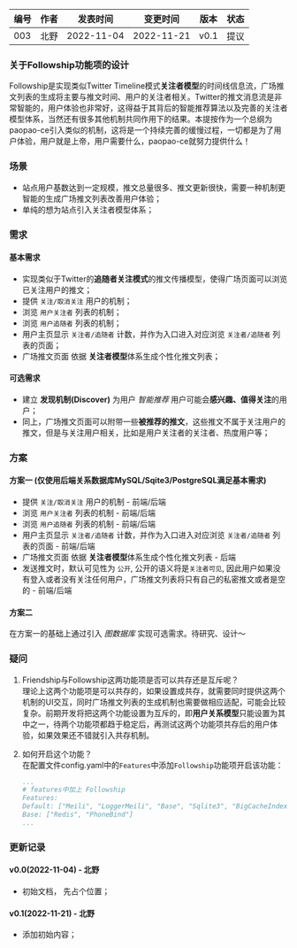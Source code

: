 | 编号 | 作者 | 发表时间 | 变更时间 | 版本 | 状态 |
| ----- | ----- | ----- | ----- | ----- | ----- |
| 003| 北野 | 2022-11-04 | 2022-11-21 | v0.1 | 提议 |

### 关于Followship功能项的设计
 Followship是实现类似Twitter Timeline模式**关注者模型**的时间线信息流，广场推文列表的生成将主要与推文时间、用户的关注者相关。Twitter的推文消息流是非常智能的，用户体验也非常好，这得益于其背后的智能推荐算法以及完善的关注者模型体系，当然还有很多其他机制共同作用下的结果。本提按作为一个总纲为paopao-ce引入类似的机制，这将是一个持续完善的缓慢过程，一切都是为了用户体验，用户就是上帝，用户需要什么，paopao-ce就努力提供什么！

### 场景 
* 站点用户基数达到一定规模，推文总量很多、推文更新很快，需要一种机制更智能的生成广场推文列表改善用户体验；
* 单纯的想为站点引入关注者模型体系；

### 需求  
#### 基本需求  
* 实现类似于Twitter的**追随者关注模式**的推文传播模型，使得广场页面可以浏览已关注用户的推文； 
* 提供 `关注/取消关注` 用户的机制；
* 浏览 `用户关注者` 列表的机制；
* 浏览 `用户追随者` 列表的机制；
* 用户主页显示 `关注者/追随者` 计数，并作为入口进入对应浏览 `关注者/追随者` 列表的页面；
* 广场推文页面 依据 **关注者模型**体系生成个性化推文列表；

#### 可选需求  
* 建立 **发现机制(Discover)** 为用户 *智能推荐* 用户可能会**感兴趣、值得关注**的用户；
* 同上，广场推文页面可以附带一些**被推荐的推文**，这些推文不属于关注用户的推文，但是与关注用户相关，比如是用户关注者的关注者、热度用户等；
 
### 方案

#### 方案一  (仅使用后端关系数据库MySQL/Sqite3/PostgreSQL满足基本需求)
* 提供 `关注/取消关注` 用户的机制  - 前端/后端
* 浏览 `用户关注者` 列表的机制  - 前端/后端
* 浏览 `用户追随者` 列表的机制 - 前端/后端
* 用户主页显示 `关注者/追随者` 计数，并作为入口进入对应浏览 `关注者/追随者` 列表的页面 - 前端/后端
* 广场推文页面 依据 **关注者模型**体系生成个性化推文列表 - 后端
* 发送推文时，默认可见性为 `公开`, 公开的语义将是`关注者可见`, 因此用户如果没有登入或者没有关注任何用户，广场推文列表将只有自己的私密推文或者是空的 - 前端/后端

#### 方案二 
在方案一的基础上通过引入 *图数据库* 实现可选需求。待研究、设计～


### 疑问

1. Friendship与Followship这两功能项是否可以共存还是互斥呢？   
    理论上这两个功能项是可以共存的，如果设置成共存，就需要同时提供这两个机制的UI交互，同时广场推文列表的生成机制也需要做相应适配，可能会比较复杂。前期开发将把这两个功能设置为互斥的，即**用户关系模型**只能设置为其中之一，待两个功能项都趋于稳定后，再测试这两个功能项共存后的用户体验，如果效果还不错就引入共存机制。

1. 如何开启这个功能？   
    在配置文件config.yaml中的`Features`中添加`Followship`功能项开启该功能：
    ```yaml
    ...
    # features中加上 Followship
    Features:
    Default: ["Meili", "LoggerMeili", "Base", "Sqlite3", "BigCacheIndex", "MinIO", "Followship"]
    Base: ["Redis", "PhoneBind"]
    ...
    ```

### 更新记录
#### v0.0(2022-11-04) - 北野
* 初始文档， 先占个位置；

#### v0.1(2022-11-21) - 北野
* 添加初始内容；